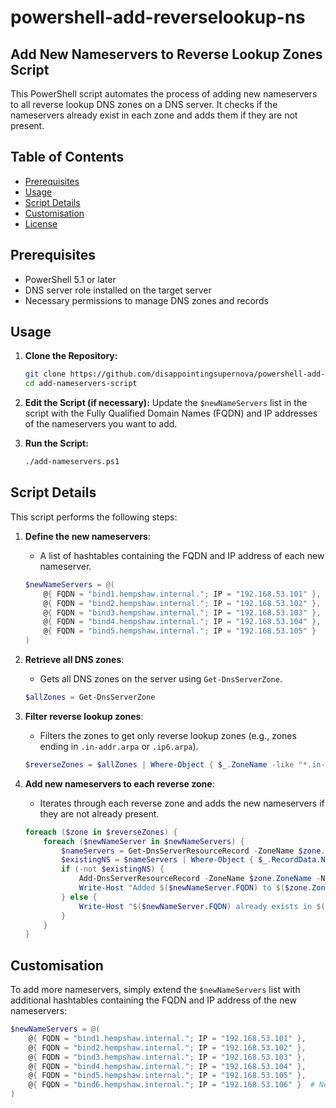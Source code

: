 # powershell-add-reverselookup-ns

## Add New Nameservers to Reverse Lookup Zones Script

This PowerShell script automates the process of adding new nameservers to all reverse lookup DNS zones on a DNS server. It checks if the nameservers already exist in each zone and adds them if they are not present.

## Table of Contents
- [Prerequisites](#prerequisites)
- [Usage](#usage)
- [Script Details](#script-details)
- [Customisation](#customisation)
- [License](#license)

## Prerequisites

- PowerShell 5.1 or later
- DNS server role installed on the target server
- Necessary permissions to manage DNS zones and records

## Usage

1. **Clone the Repository:**
    ```sh
    git clone https://github.com/disappointingsupernova/powershell-add-reverselookup-ns
    cd add-nameservers-script
    ```

2. **Edit the Script (if necessary):**
    Update the `$newNameServers` list in the script with the Fully Qualified Domain Names (FQDN) and IP addresses of the nameservers you want to add.

3. **Run the Script:**
    ```sh
    ./add-nameservers.ps1
    ```

## Script Details

This script performs the following steps:

1. **Define the new nameservers**: 
   - A list of hashtables containing the FQDN and IP address of each new nameserver.

    ```powershell
    $newNameServers = @(
        @{ FQDN = "bind1.hempshaw.internal."; IP = "192.168.53.101" },
        @{ FQDN = "bind2.hempshaw.internal."; IP = "192.168.53.102" },
        @{ FQDN = "bind3.hempshaw.internal."; IP = "192.168.53.103" },
        @{ FQDN = "bind4.hempshaw.internal."; IP = "192.168.53.104" },
        @{ FQDN = "bind5.hempshaw.internal."; IP = "192.168.53.105" }
    )
    ```

2. **Retrieve all DNS zones**: 
   - Gets all DNS zones on the server using `Get-DnsServerZone`.

    ```powershell
    $allZones = Get-DnsServerZone
    ```

3. **Filter reverse lookup zones**: 
   - Filters the zones to get only reverse lookup zones (e.g., zones ending in `.in-addr.arpa` or `.ip6.arpa`).

    ```powershell
    $reverseZones = $allZones | Where-Object { $_.ZoneName -like "*.in-addr.arpa" -or $_.ZoneName -like "*.ip6.arpa" }
    ```

4. **Add new nameservers to each reverse zone**: 
   - Iterates through each reverse zone and adds the new nameservers if they are not already present.

    ```powershell
    foreach ($zone in $reverseZones) {
        foreach ($newNameServer in $newNameServers) {
            $nameServers = Get-DnsServerResourceRecord -ZoneName $zone.ZoneName -RRType NS
            $existingNS = $nameServers | Where-Object { $_.RecordData.NameServer -eq $newNameServer.FQDN }
            if (-not $existingNS) {
                Add-DnsServerResourceRecord -ZoneName $zone.ZoneName -Name "@" -NameServer $newNameServer.FQDN -NS -TimeToLive 01:00:00
                Write-Host "Added $($newNameServer.FQDN) to $($zone.ZoneName)"
            } else {
                Write-Host "$($newNameServer.FQDN) already exists in $($zone.ZoneName)"
            }
        }
    }
    ```

## Customisation

To add more nameservers, simply extend the `$newNameServers` list with additional hashtables containing the FQDN and IP address of the new nameservers:

```powershell
$newNameServers = @(
    @{ FQDN = "bind1.hempshaw.internal."; IP = "192.168.53.101" },
    @{ FQDN = "bind2.hempshaw.internal."; IP = "192.168.53.102" },
    @{ FQDN = "bind3.hempshaw.internal."; IP = "192.168.53.103" },
    @{ FQDN = "bind4.hempshaw.internal."; IP = "192.168.53.104" },
    @{ FQDN = "bind5.hempshaw.internal."; IP = "192.168.53.105" },
    @{ FQDN = "bind6.hempshaw.internal."; IP = "192.168.53.106" }  # New nameserver example
)
